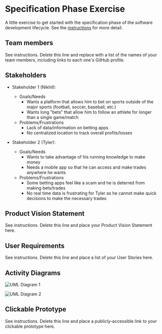 # Specification Phase Exercise

A little exercise to get started with the specification phase of the software development lifecycle. See the [instructions](instructions.md) for more detail.

## Team members

See instructions. Delete this line and replace with a list of the names of your team members, including links to each one's GitHub profile.

## Stakeholders

* Stakeholder 1 (Nikhil): 
    * Goals/Needs
        * Wants a platform that allows him to bet on sports outside of the major sports (football, soccer, baseball, etc.)
        * Wants long "bets" that allow him to follow an athlete for longer than a single game/match
    * Problems/Frustrations
        * Lack of data/information on betting apps 
        * No centralized location to track overall profits/losses

* Stakeholder 2 (Tyler):
    * Goals/Needs
        * Wants to take advantage of his running knowledge to make money
        * Needs a mobile app so that he can access and make trades anywhere he wants
    * Problems/Frustrations
        * Some betting apps feel like a scam and he is deterred from making bets/trades
        * No real time data is frustrating for Tyler as he cannot make quick decisions to make the necessary trades 

## Product Vision Statement

See instructions. Delete this line and place your Product Vision Statement here.

## User Requirements

See instructions. Delete this line and place a list of your User Stories here.

## Activity Diagrams

![UML Diagram 1](https://github.com/user-attachments/assets/ca6e23fc-51a2-4ae2-95fa-230e3b6d7f0e)

![UML Diagram 2](https://github.com/user-attachments/assets/b3073442-318c-4b72-acc9-3afff97281ee)


## Clickable Prototype

See instructions. Delete this line and place a publicly-accessible link to your clickable prototype here.

